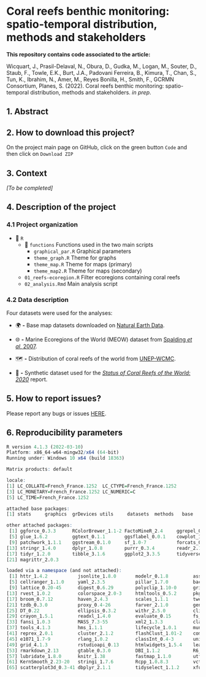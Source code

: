 # **Coral reefs benthic monitoring: spatio-temporal distribution, methods and stakeholders**


**This repository contains code associated to the article:**

Wicquart, J., Prasil-Delaval, N., Obura, D., Gudka, M., Logan, M., Souter, D., Staub, F., Towle, E.K., Burt, J.A., Padovani Ferreira, B., Kimura, T., Chan, S., Tun, K., Ibrahim, N., Amer, M.,  Reyes Bonilla, H., Smith, F.,  GCRMN Consortium, Planes, S. (2022). Coral reefs benthic monitoring: spatio-temporal distribution, methods and stakeholders. _in prep_.

## 1. Abstract



## 2. How to download this project?

On the project main page on GitHub, click on the green button `Code` and then click on `Download ZIP`

## 3. Context

*[To be completed]*

## 4. Description of the project

### 4.1 Project organization

* :open_file_folder: `R`
  + :open_file_folder: `functions` Functions used in the two main scripts
    - `graphical_par.R` Graphical parameters
    - `theme_graph.R` Theme for graphs
    - `theme_map.R` Theme for maps (primary)
    - `theme_map2.R` Theme for maps (secondary)
  + `01_reefs-ecoregion.R` Filter ecoregions containing coral reefs
  + `02_analysis.Rmd` Main analysis script

### 4.2 Data description

Four datasets were used for the analyses:

* :earth_africa: **-** Base map datasets downloaded on [Natural Earth Data](https://www.naturalearthdata.com/downloads/10m-physical-vectors/).

* :globe_with_meridians: **-** Marine Ecoregions of the World (MEOW) dataset from [Spalding *et al*, 2007](https://academic.oup.com/bioscience/article/57/7/573/238419).

* :world_map:	**-** Distribution of coral reefs of the world from [UNEP-WCMC](https://data.unep-wcmc.org/datasets/1).

* :diving_mask:	**-** Synthetic dataset used for the [*Status of Coral Reefs of the World: 2020*](https://gcrmn.net/2020-report/) report.

## 5. How to report issues?

Please report any bugs or issues [HERE](https://github.com/JWicquart/monitoring_reefs/issues).


## 6. Reproducibility parameters

```R
R version 4.1.3 (2022-03-10)
Platform: x86_64-w64-mingw32/x64 (64-bit)
Running under: Windows 10 x64 (build 18363)

Matrix products: default

locale:
[1] LC_COLLATE=French_France.1252  LC_CTYPE=French_France.1252   
[3] LC_MONETARY=French_France.1252 LC_NUMERIC=C                  
[5] LC_TIME=French_France.1252    

attached base packages:
[1] stats     graphics  grDevices utils     datasets  methods   base     

other attached packages:
 [1] ggforce_0.3.3      RColorBrewer_1.1-2 FactoMineR_2.4     ggrepel_0.9.1     
 [5] glue_1.6.2         ggtext_0.1.1       ggsflabel_0.0.1    cowplot_1.1.1     
 [9] patchwork_1.1.1    ggstream_0.1.0     sf_1.0-7           forcats_0.5.1     
[13] stringr_1.4.0      dplyr_1.0.8        purrr_0.3.4        readr_2.1.2       
[17] tidyr_1.2.0        tibble_3.1.6       ggplot2_3.3.5      tidyverse_1.3.1   
[21] magrittr_2.0.3    

loaded via a namespace (and not attached):
 [1] httr_1.4.2           jsonlite_1.8.0       modelr_0.1.8         assertthat_0.2.1    
 [5] cellranger_1.1.0     yaml_2.3.5           pillar_1.7.0         backports_1.4.1     
 [9] lattice_0.20-45      digest_0.6.29        polyclip_1.10-0      gridtext_0.1.4      
[13] rvest_1.0.2          colorspace_2.0-3     htmltools_0.5.2      pkgconfig_2.0.3     
[17] broom_0.7.12         haven_2.4.3          scales_1.1.1         tweenr_1.0.2        
[21] tzdb_0.3.0           proxy_0.4-26         farver_2.1.0         generics_0.1.2      
[25] DT_0.22              ellipsis_0.3.2       withr_2.5.0          cli_3.2.0           
[29] crayon_1.5.1         readxl_1.4.0         evaluate_0.15        fs_1.5.2            
[33] fansi_1.0.3          MASS_7.3-55          xml2_1.3.3           class_7.3-20        
[37] tools_4.1.3          hms_1.1.1            lifecycle_1.0.1      munsell_0.5.0       
[41] reprex_2.0.1         cluster_2.1.2        flashClust_1.01-2    compiler_4.1.3      
[45] e1071_1.7-9          rlang_1.0.2          classInt_0.4-3       units_0.8-0         
[49] grid_4.1.3           rstudioapi_0.13      htmlwidgets_1.5.4    leaps_3.1           
[53] rmarkdown_2.13       gtable_0.3.0         DBI_1.1.2            R6_2.5.1            
[57] lubridate_1.8.0      knitr_1.38           fastmap_1.1.0        utf8_1.2.2          
[61] KernSmooth_2.23-20   stringi_1.7.6        Rcpp_1.0.8.3         vctrs_0.4.0         
[65] scatterplot3d_0.3-41 dbplyr_2.1.1         tidyselect_1.1.2     xfun_0.30  
```
